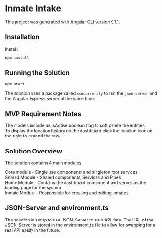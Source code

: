 # Inmate Intake

This project was generated with [Angular CLI](https://github.com/angular/angular-cli) version 9.1.1.

## Installation

Install:

```sh
npm install
```

## Running the Solution

```sh
npm start
```

The solution uses a package called `concurrently` to run the `json-server` and the Angular Express server at the same time.

## MVP Requirement Notes

The models include an IsActive boolean flag to soft delete the entities \
To display the location history on the dashboard click the location icon on the right to expand the row.

## Solution Overview

The solution contains 4 main modules 

Core module - Single use components and singleton root services \
Shared Module - Shared components, Services and Pipes \
Home Module - Contains the dashboard component and serves as the landing page for the system \
Inmate Module - Responsible for creating and editing inmates

## JSON-Server and environment.ts

The solution is setup to use JSON-Server to stub API data. The URL of the JSON-Server is stored in the environment.ts file to allow for swapping for a real API easily in the future.